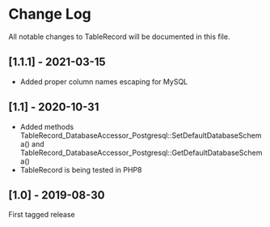 Change Log
==========

All notable changes to TableRecord will be documented in this file.

## [1.1.1] - 2021-03-15

- Added proper column names escaping for MySQL

## [1.1] - 2020-10-31

- Added methods TableRecord_DatabaseAccessor_Postgresql::SetDefaultDatabaseSchema() and TableRecord_DatabaseAccessor_Postgresql::GetDefaultDatabaseSchema()
- TableRecord is being tested in PHP8

## [1.0] - 2019-08-30

First tagged release
